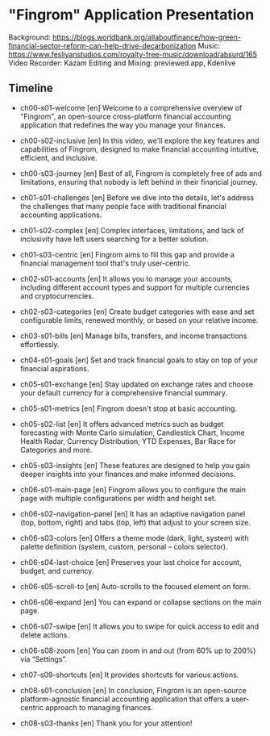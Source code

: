 # "Fingrom" Application Presentation 

Background: https://blogs.worldbank.org/allaboutfinance/how-green-financial-sector-reform-can-help-drive-decarbonization
Music: https://www.fesliyanstudios.com/royalty-free-music/download/absurd/165
Video Recorder: Kazam
Editing and Mixing: previewed.app, Kdenlive

## Timeline

- ch00-s01-welcome
  [en] Welcome to a comprehensive overview of "Fingrom", an open-source cross-platform financial accounting application that redefines the way you manage your finances.

- ch00-s02-inclusive
  [en] In this video, we'll explore the key features and capabilities of Fingrom, designed to make financial accounting intuitive, efficient, and inclusive.

- ch00-s03-journey
  [en] Best of all, Fingrom is completely free of ads and limitations, ensuring that nobody is left behind in their financial journey.

- ch01-s01-challenges
  [en] Before we dive into the details, let's address the challenges that many people face with traditional financial accounting applications.

- ch01-s02-complex
  [en] Complex interfaces, limitations, and lack of inclusivity have left users searching for a better solution.

- ch01-s03-centric
  [en] Fingrom aims to fill this gap and provide a financial management tool that's truly user-centric.

- ch02-s01-accounts
  [en] It allows you to manage your accounts, including different account types and support for multiple currencies and cryptocurrencies.

- ch02-s03-categories
  [en] Create budget categories with ease and set configurable limits, renewed monthly, or based on your relative income.

- ch03-s01-bills
  [en] Manage bills, transfers, and income transactions effortlessly.

- ch04-s01-goals
  [en] Set and track financial goals to stay on top of your financial aspirations.

- ch05-s01-exchange
  [en] Stay updated on exchange rates and choose your default currency for a comprehensive financial summary.

- ch05-s01-metrics
  [en] Fingrom doesn't stop at basic accounting.

- ch05-s02-list
  [en] It offers advanced metrics such as budget forecasting with Monte Carlo simulation, Candlestick Chart, Income Health Radar, Currency Distribution, YTD Expenses, Bar Race for Categories and more.

- ch05-s03-insights
  [en] These features are designed to help you gain deeper insights into your finances and make informed decisions.

- ch06-s01-main-page
  [en] Fingrom allows you to configure the main page with multiple configurations per width and height set.

- ch06-s02-navigation-panel
  [en] It has an adaptive navigation panel (top, bottom, right) and tabs (top, left) that adjust to your screen size.

- ch06-s03-colors
  [en] Offers a theme mode (dark, light, system) with palette definition (system, custom, personal – colors selector). 

- ch06-s04-last-choice
  [en] Preserves your last choice for account, budget, and currency.

- ch06-s05-scroll-to
  [en] Auto-scrolls to the focused element on form.

- ch06-s06-expand
  [en] You can expand or collapse sections on the main page.

- ch06-s07-swipe
  [en] It allows you to swipe for quick access to edit and delete actions.

- ch06-s08-zoom
  [en] You can zoom in and out (from 60% up to 200%) via “Settings”.

- ch07-s09-shortcuts
  [en] It provides shortcuts for various actions.

- ch08-s01-conclusion
  [en] In conclusion, Fingrom is an open-source platform-agnostic financial accounting application that offers a user-centric approach to managing finances.
<!-- 
- ch08-s02-free
  [en] It is designed to be intuitive, efficient, inclusive and most importantly free of ads and limitations.

- ch08-s03-decision
  [en] Fingrom provides deeper insights into your finances enabling you to make informed decisions.
-->
- ch08-s03-thanks
  [en] Thank you for your attention!

